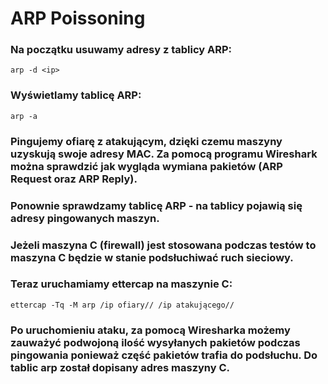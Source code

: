 # ARP Poissoning

### Na początku usuwamy adresy z tablicy ARP:
```
arp -d <ip>
```

### Wyświetlamy tablicę ARP:
```
arp -a
```

### Pingujemy ofiarę z atakującym, dzięki czemu maszyny uzyskują swoje adresy MAC. Za pomocą programu Wireshark można sprawdzić jak wygląda wymiana pakietów (ARP Request oraz ARP Reply).

### Ponownie sprawdzamy tablicę ARP - na tablicy pojawią się adresy pingowanych maszyn.

### Jeżeli maszyna C (firewall) jest stosowana podczas testów to maszyna C będzie w stanie podsłuchiwać ruch sieciowy.

### Teraz uruchamiamy ettercap na maszynie C:
```
ettercap -Tq -M arp /ip ofiary// /ip atakującego//
```

### Po uruchomieniu ataku, za pomocą Wiresharka możemy zauważyć podwojoną ilość wysyłanych pakietów podczas pingowania ponieważ część pakietów trafia do podsłuchu. Do tablic arp został dopisany adres maszyny C.

